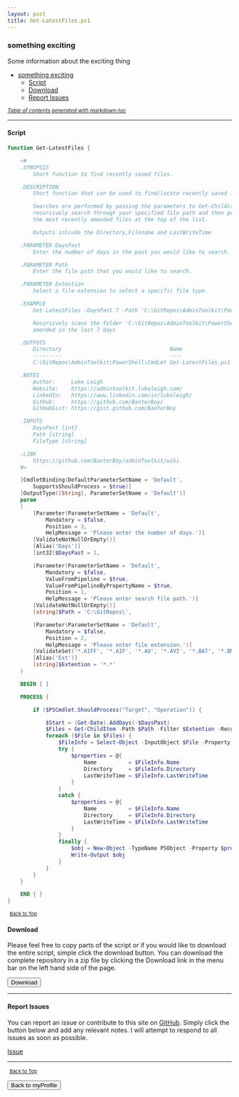 ```yaml
---
layout: post
title: Get-LatestFiles.ps1
---
```


### something exciting

Some information about the exciting thing

- [something exciting](#something-exciting)
  - [Script](#script)
  - [Download](#download)
  - [Report Issues](#report-issues)

<small><i><a href='http://ecotrust-canada.github.io/markdown-toc/'>Table of contents generated with markdown-toc</a></i></small>

---

#### Script

```powershell
function Get-LatestFiles {

	<#
	.SYNOPSIS
		Short function to find recently saved files.

	.DESCRIPTION
		Short function that can be used to find/locate recently saved files.

		Searches are performed by passing the parameters to Get-Childitem which will then
		recursively search through your specified file path and then perform a sort to output
		the most recently amended files at the top of the list.

		Outputs inlcude the Directory,Filename and LastWriteTime

	.PARAMETER DaysPast
		Enter the number of days in the past you would like to search.

	.PARAMETER Path
		Enter the file path that you would like to search.

	.PARAMETER Extention
		Select a file extension to select a specific file type.

	.EXAMPLE
		Get-LatestFiles -DaysPast 7 -Path 'C:\GitRepos\AdminToolkit\PowerShell' -FileType *.*

		Recursively scans the folder 'C:\GitRepos\AdminToolkit\PowerShell' looking for all files that have been
		amended in the last 7 days

	.OUTPUTS
		Directory                                  Name                LastWriteTime
		---------                                  ----                -------------
		C:\GitRepos\AdminToolkit\PowerShell\CmdLet Get-LatestFiles.ps1 02/02/2018 15:30:35

	.NOTES
		Author:     Luke Leigh
		Website:    https://admintoolkit.lukeleigh.com/
		LinkedIn:   https://www.linkedin.com/in/lukeleigh/
		GitHub:     https://github.com/BanterBoy/
		GitHubGist: https://gist.github.com/BanterBoy

	.INPUTS
		DaysPast [int]
		Path [string]
		FileType [string]

	.LINK
		https://github.com/BanterBoy/adminToolkit/wiki
	#>

	[CmdletBinding(DefaultParameterSetName = 'Default',
		SupportsShouldProcess = $true)]
	[OutputType([String], ParameterSetName = 'Default')]
	param
	(
		[Parameter(ParameterSetName = 'Default',
			Mandatory = $false,
			Position = 3,
			HelpMessage = 'Please enter the number of days.')]
		[ValidateNotNullOrEmpty()]
		[Alias('Days')]
		[int32]$DaysPast = 1,

		[Parameter(ParameterSetName = 'Default',
			Mandatory = $false,
			ValueFromPipeline = $true,
			ValueFromPipelineByPropertyName = $true,
			Position = 1,
			HelpMessage = 'Please enter search file path.')]
		[ValidateNotNullOrEmpty()]
		[string]$Path = 'C:\GitRepos\',

		[Parameter(ParameterSetName = 'Default',
			Mandatory = $false,
			Position = 2,
			HelpMessage = 'Please enter file extension.')]
		[ValidateSet('*.AIFF', '*.AIF', '*.AU', '*.AVI', '*.BAT', '*.BMP', '*.CHM', '*.CLASS', '*.CONFIG', '*.CSS', '*.CSV', '*.CVS', '*.DBF', '*.DIF', '*.DOC', '*.DOCX', '*.DLL', '*.DOTX', '*.EPS', '*.EXE', '*.FM3', '*.GIF', '*.HQX', '*.HTM', '*.HTML', '*.ICO', '*.INF', '*.INI', '*.JAVA', '*.JPG', '*.JPEG', '*.JSON', '*.LOG', '*.MD', '*.MP4', '*.MAC', '*.MAP', '*.MDB', '*.MID', '*.MIDI', '*.MOV', '*.QT', '*.MTB', '*.MTW', '*.PDB', '*.PDF', '*.P65', '*.PNG', '*.PPT', '*.PPTX', '*.PSD', '*.PSP', '*.PS1', '*.PSD1', '*.PSM1', '*.QXD', '*.RA', '*.RTF', '*.SIT', '*.SVG', '*.TAR', '*.TIF', '*.T65', '*.TXT', '*.VBS', '*.VSDX', '*.WAV', '*.WK3', '*.WKS', '*.WPD', '*.WP5', '*.XLS', '*.XLSX', '*.XML', '*.YML', '*.ZIP', '*.*') ]
		[Alias('Ext')]
		[string]$Extention = '*.*'
	)

	BEGIN { }

	PROCESS {

		if ($PSCmdlet.ShouldProcess("Target", "Operation")) {

			$Start = (Get-Date).AddDays(-$DaysPast)
			$Files = Get-ChildItem -Path $Path -Filter $Extention -Recurse | Where-Object { $_.LastWriteTime -ge $Start }
			foreach ($File in $Files) {
				$FileInfo = Select-Object -InputObject $File -Property Directory, Name, LastWriteTime
				try {
					$properties = @{
						Name          = $FileInfo.Name
						Directory     = $FileInfo.Directory
						LastWriteTime = $FileInfo.LastWriteTime
					}
				}
				catch {
					$properties = @{
						Name          = $FileInfo.Name
						Directory     = $FileInfo.Directory
						LastWriteTime = $FileInfo.LastWriteTime
					}
				}
				finally {
					$obj = New-Object -TypeName PSObject -Property $properties
					Write-Output $obj
				}
			}
		}
	}

	END { }
}
```

<span style="font-size:11px;"><a href="#"><i class="fas fa-caret-up" aria-hidden="true" style="color: white; margin-right:5px;"></i>Back to Top</a></span>

#### Download

Please feel free to copy parts of the script or if you would like to download the entire script, simple click the download button. You can download the complete repository in a zip file by clicking the Download link in the menu bar on the left hand side of the page.

<button class="btn" type="submit" onclick="window.open('http://agamar.domain.leigh-services.com:4000/powershell/functions/myProfile/Get-LatestFiles.ps1')">
    <i class="fa fa-cloud-download-alt">
    </i>
        Download
</button>

---

#### Report Issues

You can report an issue or contribute to this site on <a href="https://github.com/BanterBoy/scripts-blog/issues">GitHub</a>. Simply click the button below and add any relevant notes. I will attempt to respond to all issues as soon as possible.

<!-- Place this tag where you want the button to render. -->

<a class="github-button" href="https://github.com/BanterBoy/scripts-blog/issues/new?title=Get-LatestFiles.ps1&body=There is a problem with this function. Please find details below." data-show-count="true" aria-label="Issue BanterBoy/scripts-blog on GitHub">Issue</a>

---

<span style="font-size:11px;"><a href="#"><i class="fas fa-caret-up" aria-hidden="true" style="color: white; margin-right:5px;"></i>Back to Top</a></span>

<a href="/menu/_pages/myProfile.html">
    <button class="btn">
        <i class='fas fa-reply'>
        </i>
            Back to myProfile
    </button>
</a>

[1]: http://ecotrust-canada.github.io/markdown-toc
[2]: https://github.com/googlearchive/code-prettify
